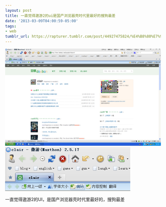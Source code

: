 ```yaml
---
layout: post
title: 一直觉得遨游2的ui是国产浏览器壳时代里最好的搜狗最差
date: '2013-03-09T04:00:59-05:00'
tags:
- web
tumblr_url: https://rapturer.tumblr.com/post/44927475824/%E4%B8%80%E7%9B%B4%E8%A7%89%E5%BE%97%E9%81%A8%E6%B8%B82%E7%9A%84ui%E6%98%AF%E5%9B%BD%E4%BA%A7%E6%B5%8F%E8%A7%88%E5%99%A8%E5%A3%B3%E6%97%B6%E4%BB%A3%E9%87%8C%E6%9C%80%E5%A5%BD%E7%9A%84%E6%90%9C%E7%8B%97%E6%9C%80%E5%B7%AE
---
```

 ![](/assets/img/tumblr_mjdydnOtMI1r6af0jo2_1280.png)  
 ![](/assets/img/tumblr_mjdydnOtMI1r6af0jo1_500.png)  
  

一直觉得遨游2的UI，是国产浏览器壳时代里最好的，搜狗最差


